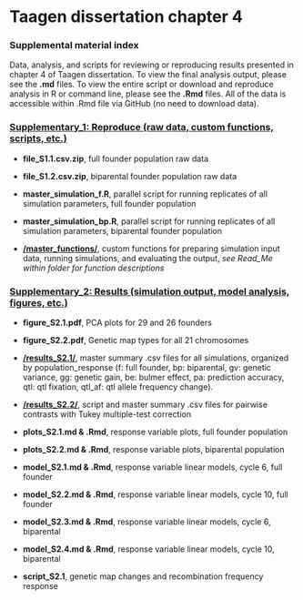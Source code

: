 # Taagen dissertation chapter 4 

### Supplemental material index  
Data, analysis, and scripts for reviewing or reproducing results presented in chapter 4 of Taagen dissertation. To view the final analysis output, please see the **.md** files. To view the entire script or download and reproduce analysis in R or command line, please see the **.Rmd** files. All of the data is accessible within .Rmd file via GitHub (no need to download data). 

### [Supplementary_1: Reproduce (raw data, custom functions, scripts, etc.)](https://github.com/etaagen/dissertation_chapter_4/tree/main/Supplementary_1) 

* **file_S1.1.csv.zip**, full founder population raw data   

* **file_S1.2.csv.zip**, biparental founder population raw data  

* **master_simulation_f.R**, parallel script for running replicates of all simulation parameters, full founder population  

* **master_simulation_bp.R**, parallel script for running replicates of all simulation parameters, biparental founder population  

* **[/master_functions/](https://github.com/etaagen/dissertation_chapter_4/tree/main/Supplementary_1/master_functions)**, custom functions for preparing simulation input data, running simulations, and evaluating the output, *see Read_Me within folder for function descriptions*  


### [Supplementary_2: Results (simulation output, model analysis, figures, etc.)](https://github.com/etaagen/dissertation_chapter_4/tree/main/Supplementary_2)  

* **figure_S2.1.pdf**, PCA plots for 29 and 26 founders

* **figure_S2.2.pdf**, Genetic map types for all 21 chromosomes  

* **[/results_S2.1/](https://github.com/etaagen/dissertation_chapter_4/tree/main/Supplementary_2/results_S2.1/)**, master summary .csv files for all simulations, organized by population_response (f: full founder, bp: biparental, gv: genetic variance, gg: genetic gain, be: bulmer effect, pa: prediction accuracy, qtl: qtl fixation, qtl_af: qtl allele frequency change).   

* **[/results_S2.2/](https://github.com/etaagen/dissertation_chapter_4/tree/main/Supplementary_2/results_S2.2/)**, script and master summary .csv files for pairwise contrasts with Tukey multiple-test correction  

* **plots_S2.1.md & .Rmd**, response variable plots, full founder population  

* **plots_S2.2.md & .Rmd**, response variable plots, biparental population

* **model_S2.1.md & .Rmd**, response variable linear models, cycle 6, full founder

* **model_S2.2.md & .Rmd**, response variable linear models, cycle 10, full founder  

* **model_S2.3.md & .Rmd**, response variable linear models, cycle 6, biparental
 
* **model_S2.4.md & .Rmd**, response variable linear models, cycle 10, biparental    

* **script_S2.1**, genetic map changes and recombination frequency response  




